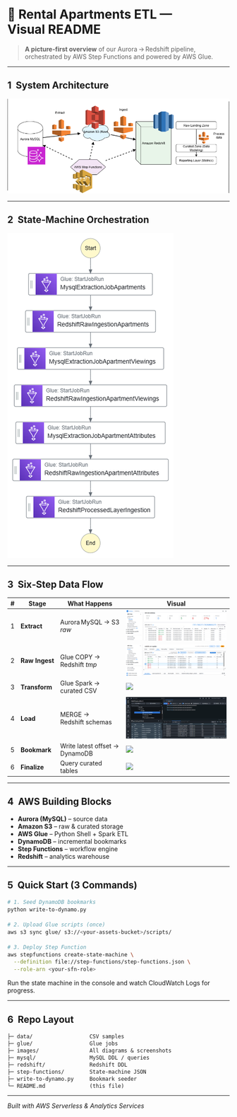 # 🏡 Rental Apartments ETL — Visual README

> **A picture‑first overview** of our Aurora → Redshift pipeline, orchestrated by AWS Step Functions and powered by AWS Glue.

---

## 1  System Architecture

![Architecture](images/system_architecture.png)

---

## 2  State‑Machine Orchestration

![State Machine](images/stepfunctions_graph.png)

---

## 3  Six‑Step Data Flow

|  #  | Stage          | What Happens                   | Visual                                                    |
| :-: | -------------- | ------------------------------ | --------------------------------------------------------- |
|  1  | **Extract**    | Aurora MySQL → S3 *raw*        | ![](images/aurora_to_s3_data_extracted.png)               |
|  2  | **Raw Ingest** | Glue COPY → Redshift *tmp*     | ![](images/redshift_raw_ingestion_success.png)            |
|  3  | **Transform**  | Glue Spark → curated CSV       | ![](images/data_processed_from_raw_to_curated.png)        |
|  4  | **Load**       | MERGE → Redshift schemas       | ![](images/data_ingested_redshift.png)                    |
|  5  | **Bookmark**   | Write latest offset → DynamoDB | ![](images/dynamo_db_incremental_data_update.png)         |
|  6  | **Finalize**   | Query curated tables           | ![](images/processed_Data_in_redshifts_curated_layer.png) |

---

## 4  AWS Building Blocks

* **Aurora (MySQL)** – source data
* **Amazon S3** – raw & curated storage
* **AWS Glue** – Python Shell + Spark ETL
* **DynamoDB** – incremental bookmarks
* **Step Functions** – workflow engine
* **Redshift** – analytics warehouse

---

## 5  Quick Start (3 Commands)

```bash
# 1. Seed DynamoDB bookmarks
python write-to-dynamo.py

# 2. Upload Glue scripts (once)
aws s3 sync glue/ s3://<your-assets-bucket>/scripts/

# 3. Deploy Step Function
aws stepfunctions create-state-machine \
  --definition file://step-functions/step-functions.json \
  --role-arn <your-sfn-role>
```

Run the state machine in the console and watch CloudWatch Logs for progress.

---

## 6  Repo Layout

```
├─ data/                  CSV samples
├─ glue/                  Glue jobs
├─ images/                All diagrams & screenshots
├─ mysql/                 MySQL DDL / queries
├─ redshift/              Redshift DDL
├─ step-functions/        State‑machine JSON
├─ write-to-dynamo.py     Bookmark seeder
└─ README.md              (this file)
```

---

*Built with AWS Serverless & Analytics Services*
